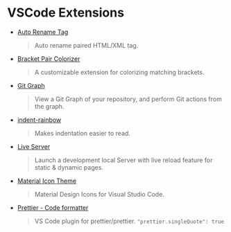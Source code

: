 # VSCode Extensions

- [Auto Rename Tag](https://marketplace.visualstudio.com/items?itemName=formulahendry.auto-rename-tag)
  > Auto rename paired HTML/XML tag.
- [Bracket Pair Colorizer](https://marketplace.visualstudio.com/items?itemName=CoenraadS.bracket-pair-colorizer)
  > A customizable extension for colorizing matching brackets.
- [Git Graph](https://marketplace.visualstudio.com/items?itemName=mhutchie.git-graph)
  > View a Git Graph of your repository, and perform Git actions from the graph.
- [indent-rainbow](https://marketplace.visualstudio.com/items?itemName=oderwat.indent-rainbow)
  > Makes indentation easier to read.
- [Live Server](https://marketplace.visualstudio.com/items?itemName=ritwickdey.LiveServer)
  > Launch a development local Server with live reload feature for static & dynamic pages.
- [Material Icon Theme](https://marketplace.visualstudio.com/items?itemName=PKief.material-icon-theme)
  > Material Design Icons for Visual Studio Code.
- [Prettier - Code formatter](https://marketplace.visualstudio.com/items?itemName=esbenp.prettier-vscode)
  > VS Code plugin for prettier/prettier.
  > `"prettier.singleQuote": true`
